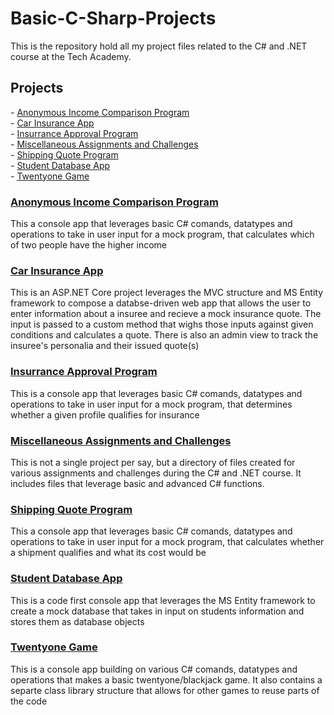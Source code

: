 # Basic-C-Sharp-Projects
<p>This is the repository hold all my project files related to the C# and .NET course at the Tech Academy.</p> 

<h2>Projects</h2>
  <p>
    - <a href="#Anonymous_Income_Comparison_Program">Anonymous Income Comparison Program</a><br>
    - <a href="#CarInsurance">Car Insurance App</a><br>
    - <a href="#Insurrance_Approval_Program">Insurrance Approval Program</a><br>
    - <a href="#misc">Miscellaneous Assignments and Challenges</a><br>
    - <a href="#Shipping_Quote_Program">Shipping Quote Program</a><br>
    - <a href="#Student_Database_App">Student Database App</a><br>
    - <a href="#TwentyOne">Twentyone Game</a><br>
  </p>

<h3 id="Anonymous_Income_Comparison_Program"><a href="https://github.com/Matssim/Basic-C-Sharp-Projects/tree/main/Anonymous_Income_Comparison_Program/AnonymousIncomeComparisonApp">Anonymous Income Comparison Program</a></h3>
  <p>This a console app that leverages basic C# comands, datatypes and operations to take in user input for a mock program, that calculates which of two people have the higher income</p>

<h3 id="CarInsurance"><a href="https://github.com/Matssim/Basic-C-Sharp-Projects/tree/main/CarInsurance">Car Insurance App</a></h3>
  <p>This is an ASP.NET Core project leverages the MVC structure and MS Entity framework to compose a databse-driven web app that allows the user to enter information about a insuree and recieve a mock insurance quote. The input is passed to a custom method that wighs those inputs against given conditions and calculates a quote. There is also an admin view to track the insuree's personalia and their issued quote(s)</p>

<h3 id="Insurrance_Approval_Program"><a href="https://github.com/Matssim/Basic-C-Sharp-Projects/tree/main/Insurrance_Approval_Program/InsurranceApprovalApp">Insurrance Approval Program</a></h3>
  <p>This is a console app that leverages basic C# comands, datatypes and operations to take in user input for a mock program, that determines whether a given profile qualifies for insurance</p>

<h3 id="misc"><a href="https://github.com/Matssim/Basic-C-Sharp-Projects/tree/main/Misc.%20Assignments%20and%20Challenges">Miscellaneous Assignments and Challenges</a></h3>
  <p>This is not a single project per say, but a directory of files created for various assignments and challenges during the C# and .NET course. It includes files that leverage basic and advanced C# functions.</p>

<h3 id="Shipping_Quote_Program"><a href="https://github.com/Matssim/Basic-C-Sharp-Projects/tree/main/Shipping_Quote_Program/ShippingQuoteApp">Shipping Quote Program</a></h3>
  <p>This a console app that leverages basic C# comands, datatypes and operations to take in user input for a mock program, that calculates whether a shipment qualifies and what its cost would be</p>

<h3 id="Student_Database_App"><a href="https://github.com/Matssim/Basic-C-Sharp-Projects/tree/main/Student_Database_App/StudentDatabaseApp">Student Database App</a></h3>
  <p>This is a code first console app that leverages the MS Entity framework to create a mock database that takes in input on students information and stores them as database objects</p>

<h3 id="TwentyOne"><a href="https://github.com/Matssim/Basic-C-Sharp-Projects/tree/main/TwentyOne">Twentyone Game</a></h3>
  <p>This is a console app building on various C# comands, datatypes and operations that makes a basic twentyone/blackjack game. It also contains a separte class library structure that allows for other games to reuse parts of the code</p>
